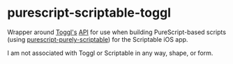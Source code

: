 # purescript-scriptable-toggl
Wrapper around [Toggl's](https://toggl.com) [API](https://github.com/toggl/toggl_api_docs) for use when building PureScript-based scripts (using [purescript-purely-scriptable](https://github.com/rlamacraft/purescript-purely-scriptable)) for the Scriptable iOS app.

I am not associated with Toggl or Scriptable in any way, shape, or form.
